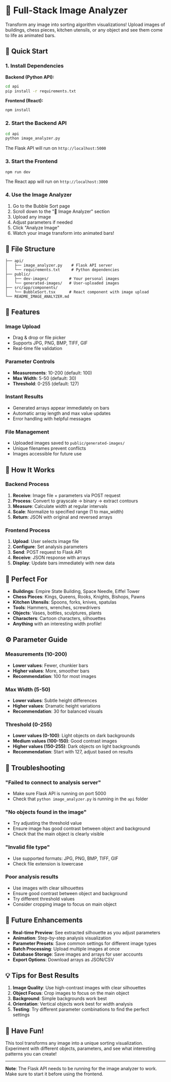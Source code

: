 # 🎨 Full-Stack Image Analyzer

Transform any image into sorting algorithm visualizations! Upload images of buildings, chess pieces, kitchen utensils, or any object and see them come to life as animated bars.

## 🚀 Quick Start

### 1. Install Dependencies

**Backend (Python API):**
```bash
cd api
pip install -r requirements.txt
```

**Frontend (React):**
```bash
npm install
```

### 2. Start the Backend API
```bash
cd api
python image_analyzer.py
```
The Flask API will run on `http://localhost:5000`

### 3. Start the Frontend
```bash
npm run dev
```
The React app will run on `http://localhost:3000`

### 4. Use the Image Analyzer
1. Go to the Bubble Sort page
2. Scroll down to the "🎨 Image Analyzer" section
3. Upload any image
4. Adjust parameters if needed
5. Click "Analyze Image"
6. Watch your image transform into animated bars!

## 📁 File Structure

```
├── api/
│   ├── image_analyzer.py    # Flask API server
│   └── requirements.txt     # Python dependencies
├── public/
│   ├── dev-images/         # Your personal images
│   └── generated-images/   # User-uploaded images
├── src/app/components/
│   └── BubbleSort.tsx      # React component with image upload
└── README_IMAGE_ANALYZER.md
```

## 🎯 Features

### **Image Upload**
- Drag & drop or file picker
- Supports JPG, PNG, BMP, TIFF, GIF
- Real-time file validation

### **Parameter Controls**
- **Measurements**: 10-200 (default: 100)
- **Max Width**: 5-50 (default: 30)
- **Threshold**: 0-255 (default: 127)

### **Instant Results**
- Generated arrays appear immediately on bars
- Automatic array length and max value updates
- Error handling with helpful messages

### **File Management**
- Uploaded images saved to `public/generated-images/`
- Unique filenames prevent conflicts
- Images accessible for future use

## 🔧 How It Works

### **Backend Process**
1. **Receive**: Image file + parameters via POST request
2. **Process**: Convert to grayscale → binary → extract contours
3. **Measure**: Calculate width at regular intervals
4. **Scale**: Normalize to specified range (1 to max_width)
5. **Return**: JSON with original and reversed arrays

### **Frontend Process**
1. **Upload**: User selects image file
2. **Configure**: Set analysis parameters
3. **Send**: POST request to Flask API
4. **Receive**: JSON response with arrays
5. **Display**: Update bars immediately with new data

## 🎨 Perfect For

- **Buildings**: Empire State Building, Space Needle, Eiffel Tower
- **Chess Pieces**: Kings, Queens, Rooks, Knights, Bishops, Pawns
- **Kitchen Utensils**: Spoons, forks, knives, spatulas
- **Tools**: Hammers, wrenches, screwdrivers
- **Objects**: Vases, bottles, sculptures, plants
- **Characters**: Cartoon characters, silhouettes
- **Anything** with an interesting width profile!

## ⚙️ Parameter Guide

### **Measurements (10-200)**
- **Lower values**: Fewer, chunkier bars
- **Higher values**: More, smoother bars
- **Recommendation**: 100 for most images

### **Max Width (5-50)**
- **Lower values**: Subtle height differences
- **Higher values**: Dramatic height variations
- **Recommendation**: 30 for balanced visuals

### **Threshold (0-255)**
- **Lower values (0-100)**: Light objects on dark backgrounds
- **Medium values (100-150)**: Good contrast images
- **Higher values (150-255)**: Dark objects on light backgrounds
- **Recommendation**: Start with 127, adjust based on results

## 🐛 Troubleshooting

### **"Failed to connect to analysis server"**
- Make sure Flask API is running on port 5000
- Check that `python image_analyzer.py` is running in the `api` folder

### **"No objects found in the image"**
- Try adjusting the threshold value
- Ensure image has good contrast between object and background
- Check that the main object is clearly visible

### **"Invalid file type"**
- Use supported formats: JPG, PNG, BMP, TIFF, GIF
- Check file extension is lowercase

### **Poor analysis results**
- Use images with clear silhouettes
- Ensure good contrast between object and background
- Try different threshold values
- Consider cropping image to focus on main object

## 🔮 Future Enhancements

- **Real-time Preview**: See extracted silhouette as you adjust parameters
- **Animation**: Step-by-step analysis visualization
- **Parameter Presets**: Save common settings for different image types
- **Batch Processing**: Upload multiple images at once
- **Database Storage**: Save images and arrays for user accounts
- **Export Options**: Download arrays as JSON/CSV

## 💡 Tips for Best Results

1. **Image Quality**: Use high-contrast images with clear silhouettes
2. **Object Focus**: Crop images to focus on the main object
3. **Background**: Simple backgrounds work best
4. **Orientation**: Vertical objects work best for width analysis
5. **Testing**: Try different parameter combinations to find the perfect settings

## 🎉 Have Fun!

This tool transforms any image into a unique sorting visualization. Experiment with different objects, parameters, and see what interesting patterns you can create!

---

**Note**: The Flask API needs to be running for the image analyzer to work. Make sure to start it before using the frontend. 